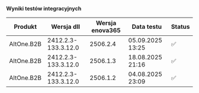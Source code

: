 **Wyniki testów integracyjnych**

| Produkt    | Wersja dll          | Wersja enova365 | Data testu       | Status |
|------------|---------------------|-----------------|------------------|--------|
| AltOne.B2B | 2412.2.3-133.3.12.0 | 2506.2.4        | 05.09.2025 13:25 | ✅     |
| AltOne.B2B | 2412.2.3-133.3.12.0 | 2506.1.3        | 18.08.2025 21:16 | ✅     |
| AltOne.B2B | 2412.2.3-133.3.12.0 | 2506.1.2        | 04.08.2025 23:09 | ✅     |
